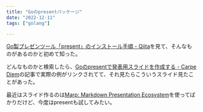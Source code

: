 ```yaml
---
title: "Goのpresentパッケージ"
date: "2022-12-11"
tags: ["golang"]

---
```


[Go製プレゼンツール「present」のインストール手順 - Qiita](https://qiita.com/qt-luigi/items/5dbae7f0eb6c196c9cf8)を見て、そんなものがあるのかと初めて知った。

どんなものかと検索したら、[Goのpresentで発表用スライドを作成する - Carpe Diem](https://christina04.hatenablog.com/entry/2016/10/04/193000)の記事で実際の例がリンクされてて、それ見たらこういうスライド見たことがあった。

最近はスライド作るのは[Marp: Markdown Presentation Ecosystem](https://marp.app/)を使ってばかりだけど、今度はpresentも試してみたい。
